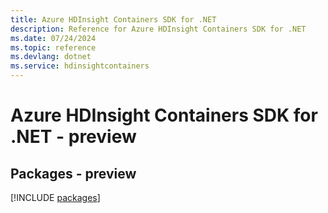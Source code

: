 ```yaml
---
title: Azure HDInsight Containers SDK for .NET
description: Reference for Azure HDInsight Containers SDK for .NET
ms.date: 07/24/2024
ms.topic: reference
ms.devlang: dotnet
ms.service: hdinsightcontainers
---
```

# Azure HDInsight Containers SDK for .NET - preview
## Packages - preview
[!INCLUDE [packages](hdinsight-containers-index.md)]